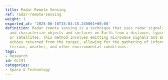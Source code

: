 ```yaml
---
title: Radar Remote Sensing
ref: radar-remote-sensing
weight: 1
exported_at: '2025-06-16T15:03:15.245001+00:00'
definition: Radar remote sensing is a technique that uses radar signals to detect
  and characterize objects and surfaces on Earth from a distance, typically from aircraft
  or satellites. This method involves emitting microwave signals and analyzing the
  echoes returned from the target, allowing for the gathering of information about
  terrain, weather, and other environmental conditions.
tags:
- Research
id: GL191
categories:
- Space & Technology
---
```



